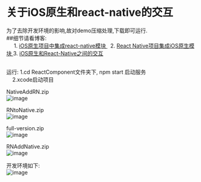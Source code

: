 # 关于iOS原生和react-native的交互 <br/>
为了去除开发环境的影响,故对demo压缩处理,下载即可运行.<br/>
##细节请看博客: <br/>
      1. [ iOS原生项目中集成react-native模块 ]( http://www.cnblogs.com/shaoting/p/6388502.html )   
      2. [ React Native项目集成iOS原生模块 ]( http://www.cnblogs.com/shaoting/p/6429845.html) 
      3. [ iOS原生和React-Native之间的交互 ]( http://www.cnblogs.com/shaoting/p/6392390.html ) 
      <br/>
##
运行: 1.cd  ReactComponent文件夹下,  npm start 启动服务 <br/>
     2.xcode启动项目     <br/>

NativeAddRN.zip  <br/>
![image](https://github.com/pheromone/IOS-native-and-React-native-interaction/blob/master/1.gif) 

RNtoNative.zip <br/>
![image](https://github.com/pheromone/IOS-native-and-React-native-interaction/blob/master/3.gif) 

full-version.zip <br/>
![image](https://github.com/pheromone/IOS-native-and-React-native-interaction/blob/master/5.gif) 

RNAddNative.zip <br/>
![image](https://github.com/pheromone/IOS-native-and-React-native-interaction/blob/master/4.gif)

开发环境如下: <br/>
![image](https://github.com/pheromone/IOS-native-and-React-native-interaction/blob/master/2.jpg) 

